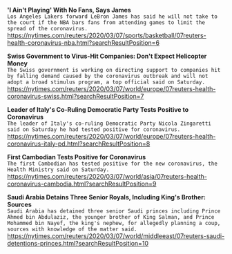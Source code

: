 **'I Ain't Playing' With No Fans, Says James**\
`Los Angeles Lakers forward LeBron James has said he will not take to the court if the NBA bars fans from attending games to limit the spread of the coronavirus.`\
https://nytimes.com/reuters/2020/03/07/sports/basketball/07reuters-health-coronavirus-nba.html?searchResultPosition=6

**Swiss Government to Virus-Hit Companies: Don't Expect Helicopter Money**\
`The Swiss government is working on directing support to companies hit by falling demand caused by the coronavirus outbreak and will not adopt a broad stimulus program, a top official said on Saturday.`\
https://nytimes.com/reuters/2020/03/07/world/europe/07reuters-health-coronavirus-swiss.html?searchResultPosition=7

**Leader of Italy's Co-Ruling Democratic Party Tests Positive to Coronavirus**\
`The leader of Italy's co-ruling Democratic Party Nicola Zingaretti said on Saturday he had tested positive for coronavirus. `\
https://nytimes.com/reuters/2020/03/07/world/europe/07reuters-health-coronavirus-italy-pd.html?searchResultPosition=8

**First Cambodian Tests Positive for Coronavirus**\
`The first Cambodian has tested positive for the new coronavirus, the Health Ministry said on Saturday.`\
https://nytimes.com/reuters/2020/03/07/world/asia/07reuters-health-coronavirus-cambodia.html?searchResultPosition=9

**Saudi Arabia Detains Three Senior Royals, Including King's Brother: Sources**\
`Saudi Arabia has detained three senior Saudi princes including Prince Ahmed bin Abdulaziz, the younger brother of King Salman, and Prince Mohammed bin Nayef, the king's nephew, for allegedly planning a coup, sources with knowledge of the matter said.`\
https://nytimes.com/reuters/2020/03/07/world/middleeast/07reuters-saudi-detentions-princes.html?searchResultPosition=10


